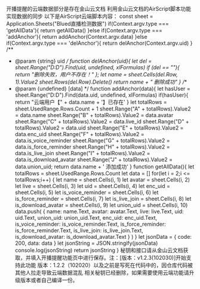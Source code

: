 开播提醒的云端数据部分是存在金山云文档
利用金山云文档的AirScript脚本功能实现数据的同步
以下是AirScript云端脚本内容： 
const sheet = Application.Sheets("Blued直播检测数据")
if(Context.argv.type === 'getAllData'){
  return getAllData()
}else if(Context.argv.type === 'addAnchor'){
  return addAnchor(Context.argv.data)
}else if(Context.argv.type === 'delAnchor'){
  return delAnchor(Context.argv.uid)
}
/**
* @param {string} uid
*/
function delAnchor(uid){
  let del = sheet.Range("D:D").Find(uid, undefined, xlFormulas)
  if (del == ""){
    return "删除失败，用户不存在！"
  };
  let name = sheet.Cells(del.Row, 1).Value2
  sheet.Rows(del.Row).Delete()
  return name + " 删除成功"
}
/**
* @param {undefined} [data]
*/
function addAnchor(data){
  let hasUser = sheet.Range("D:D").Find(data.uid, undefined, xlFormulas)
  if(hasUser){
    return "云端用户【" + data.name + '】已存在'
  }
  let totalRows = sheet.UsedRange.Rows.Count + 1
  sheet.Range("A" + totalRows).Value2 = data.name
  sheet.Range("B" + totalRows).Value2 = data.avatar
  sheet.Range("C" + totalRows).Value2 = data.live_id
  sheet.Range("D" + totalRows).Value2 = data.uid
  sheet.Range("E" + totalRows).Value2 = data.enc_uid
  sheet.Range("F" + totalRows).Value2 = data.is_voice_reminder
  sheet.Range("G" + totalRows).Value2 = data.is_force_reminder
  sheet.Range("H" + totalRows).Value2 = data.is_live_join
  sheet.Range("I" + totalRows).Value2 = data.is_download_avatar
  sheet.Range("J" + totalRows).Value2 = data.union_uid;
  return data.name + ' 添加成功'
}
function getAllData(){
  let totalRows = sheet.UsedRange.Rows.Count
  let data = []
  for(let i = 2;i <= totalRows;i++)
  {
    let name = sheet.Cells(i, 1)
    let avatar = sheet.Cells(i, 2)
    let live = sheet.Cells(i, 3)
    let uid = sheet.Cells(i, 4)
    let enc_uid = sheet.Cells(i, 5)
    let is_voice_reminder = sheet.Cells(i, 6)
    let is_force_reminder = sheet.Cells(i, 7)
    let is_live_join = sheet.Cells(i, 8)
    let is_download_avatar = sheet.Cells(i, 9)
    let union_uid = sheet.Cells(i, 10)
    data.push(
      {
        name: name.Text,
        avatar: avatar.Text,
        live: live.Text,
        uid: uid.Text,
        union_uid: union_uid.Text,
        enc_uid: enc_uid.Text,
        is_voice_reminder: is_voice_reminder.Text,
        is_force_reminder: is_force_reminder.Text,
        is_live_join: is_live_join.Text,
        is_download_avatar: is_download_avatar.Text
      }
    )
  }
  let jsonData = {
    code: 200,
    data: data
  }
  let jsonString = JSON.stringify(jsonData)
  console.log(jsonString)
  return jsonString
}
秘钥和接口请从金山云文档获取，并填入开播提醒功能页中进行保存。注：[版本：v1.2.3(102030)]开始支持此功能
版本：1.2.2（102020）以及之前是写死在代码中的，因仓库代码被其他人拉走导致云端数据混乱
相关秘钥已经删除，如果需要使用云端功能请升级版本或者自己编译一份。
